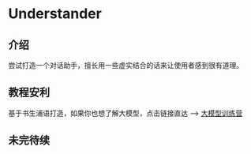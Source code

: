# Understander
## 介绍
尝试打造一个对话助手，擅长用一些虚实结合的话来让使用者感到很有道理。
## 教程安利
基于书生浦语打造，如果你也想了解大模型，点击链接直达 ——> [大模型训练营](https://github.com/InternLM/Tutorial)
## 未完待续
